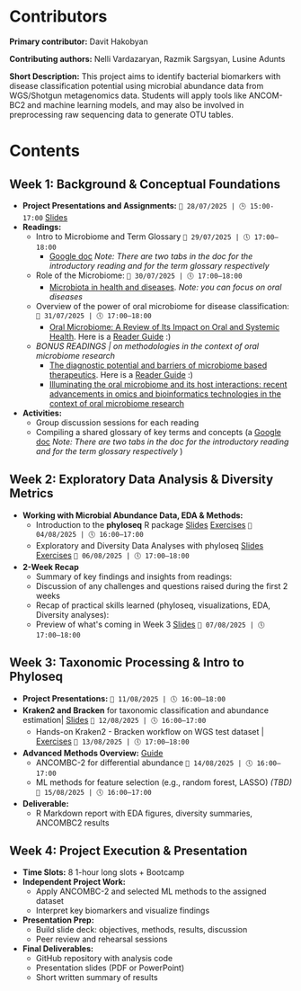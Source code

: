 # Contributors
**Primary contributor:** Davit Hakobyan

**Contributing authors:** Nelli Vardazaryan, Razmik Sargsyan, Lusine Adunts

**Short Description:** This project aims to identify bacterial biomarkers with disease classification potential using microbial abundance data from WGS/Shotgun metagenomics data. Students will apply tools like ANCOM-BC2 and machine learning models, and may also be involved in preprocessing raw sequencing data to generate OTU tables.

# Contents
  
## Week 1: Background & Conceptual Foundations
- **Project Presentations and Assignments:**
  `📅 28/07/2025 | 🕒 15:00-17:00` [Slides](https://docs.google.com/presentation/d/1uTf0XXXNeIODziOfPifdiCMmZgStPnH_xNxA7szwXZ4/edit?usp=sharing)
- **Readings:**
  - Intro to Microbiome and Term Glossary
    `📅 29/07/2025 | 🕔 17:00–18:00`
    - [Google doc](https://docs.google.com/document/d/1ZtNl5lPHTRIUPUAoNY7RFSjA7JTCTko8gS1dTk8QU1Y/edit?usp=sharing) _Note: There are two tabs in the doc for the introductory reading and for the term glossary respectively_ 
  - Role of the Microbiome:
    `📅 30/07/2025 | 🕔 17:00–18:00`
    - [Microbiota in health and diseases](https://www.nature.com/articles/s41392-022-00974-4). _Note: you can focus on oral diseases_
  - Overview of the power of oral microbiome for disease classification:
    `📅 31/07/2025 | 🕔 17:00–18:00`
    - [Oral Microbiome: A Review of Its Impact on Oral and Systemic Health](https://www.mdpi.com/2076-2607/12/9/1797). Here is a [Reader Guide](https://docs.google.com/document/d/1Dg6fC8XLRIjB1AudXjKiA4XBKfHIKkNdXDpN230H6j0/edit?usp=drive_link) :)
  - _BONUS READINGS | on methodologies in the context of oral microbiome research_
    - [The diagnostic potential and barriers of microbiome based therapeutics](https://www.degruyterbrill.com/document/doi/10.1515/dx-2022-0052/html). Here is a [Reader Guide](https://docs.google.com/document/d/1zmJZv0iitOCD3cP-Apra3lrzDZ40_-DBjetkIfzWw7o/edit?usp=drive_link) :)
    - [Illuminating the oral microbiome and its host interactions: recent advancements in omics and bioinformatics technologies in the context of oral microbiome research](https://academic.oup.com/femsre/article/47/5/fuad051/7259894)
- **Activities:**  
  - Group discussion sessions for each reading
  - Compiling a shared glossary of key terms and concepts (a [Google doc](https://docs.google.com/document/d/1ZtNl5lPHTRIUPUAoNY7RFSjA7JTCTko8gS1dTk8QU1Y/edit?usp=sharing) _Note: There are two tabs in the doc for the introductory reading and for the term glossary respectively_ )

## Week 2: Exploratory Data Analysis & Diversity Metrics
- **Working with Microbial Abundance Data, EDA & Methods:**  
  - Introduction to the **phyloseq** R package [Slides](https://docs.google.com/presentation/d/1bDjOMx3mNIyG0O46FVl31WkVAiybSSEp-FFuMLnD2vs/edit?usp=sharing)
    [Exercises](https://drive.google.com/file/d/1JtJ09bz3chn3D9QUjLXnD7gTWxS0NhoQ/view?usp=drive_link)
    `📅 04/08/2025 | 🕔 16:00–17:00`
  - Exploratory and Diversity Data Analyses with phyloseq [Slides](https://docs.google.com/presentation/d/19Z14W7211RZr7DdL1cOx1DAVndnoPNalzU3JaY0aJPo/edit?usp=sharing)
    [Exercises](https://drive.google.com/file/d/1dmxDjnTsMQHhnY6zijUFHbV2k7GnMism/view?usp=drive_link)
    `📅 06/08/2025 | 🕔 17:00–18:00`
- **2-Week Recap**
  - Summary of key findings and insights from readings:
  - Discussion of any challenges and questions raised during the first 2 weeks
  - Recap of practical skills learned (phyloseq, visualizations, EDA, Diversity analyses):
  - Preview of what's coming in Week 3 [Slides](link)
    `📅 07/08/2025 | 🕔 17:00–18:00`

## Week 3: Taxonomic Processing & Intro to Phyloseq
- **Project Presentations:**
  `📅 11/08/2025 | 🕔 16:00–18:00`
- **Kraken2 and Bracken** for taxonomic classification and abundance estimation| [Slides](https://docs.google.com/presentation/d/1VVVUJF-MHUnwJs6QUgIrOI6gI5qSQfd5l3i2ynaeTBs/edit?usp=sharing)
    `📅 12/08/2025 | 🕔 16:00–17:00`
  - Hands-on Kraken2 - Bracken workflow on WGS test dataset | [Exercises](https://docs.google.com/document/d/1lt99SpV4PNsKcypB8sQjApN3YFj6s2o3CpQMoS0dNHY/edit?usp=drive_link)
    `📅 13/08/2025 | 🕔 17:00–18:00`
- **Advanced Methods Overview:** [Guide](https://rpubs.com/mrgambero/lesson_20_ancom)
  - ANCOMBC-2 for differential abundance
    `📅 14/08/2025 | 🕔 16:00–17:00`
  - ML methods for feature selection (e.g., random forest, LASSO) _(TBD)_
    `📅 15/08/2025 | 🕔 16:00–17:00`
- **Deliverable:**  
  - R Markdown report with EDA figures, diversity summaries, ANCOMBC2 results  

## Week 4: Project Execution & Presentation
- **Time Slots:** 8 1-hour long slots + Bootcamp
- **Independent Project Work:**  
  - Apply ANCOMBC-2 and selected ML methods to the assigned dataset  
  - Interpret key biomarkers and visualize findings  
- **Presentation Prep:**  
  - Build slide deck: objectives, methods, results, discussion  
  - Peer review and rehearsal sessions  
- **Final Deliverables:**  
  - GitHub repository with analysis code  
  - Presentation slides (PDF or PowerPoint)  
  - Short written summary of results

